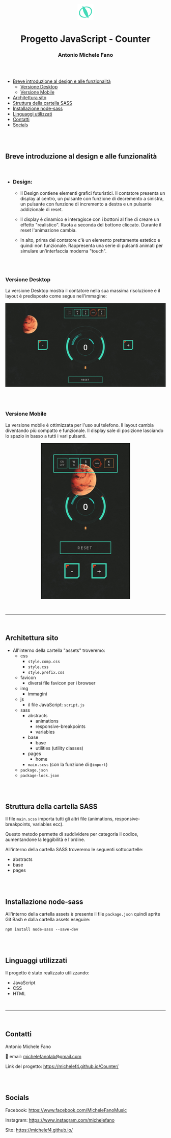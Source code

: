 <p align="center"><img src="README_images/logo.png" width="50"></p>
<h1 align="center">Progetto JavaScript - Counter</h1>

<h3 align="center">Antonio Michele Fano</h3>

<br>
<br>

- [Breve introduzione al design e alle funzionalità](#breve-introduzione-al-design-e-alle-funzionalità)
  - [Versione Desktop](#versione-desktop)
  - [Versione Mobile](#versione-mobile)
- [Architettura sito](#architettura-sito)
- [Struttura della cartella SASS](#struttura-della-cartella-sass)
- [Installazione node-sass](#installazione-node-sass)
- [Linguaggi utilizzati](#linguaggi-utilizzati)
- [Contatti](#contatti)
- [Socials](#socials)

<br>
<br>

## Breve introduzione al design e alle funzionalità

<br>

- ### Design:

  - Il Design contiene elementi grafici futuristici.
    Il contatore presenta un display al centro, un pulsante con funzione di decremento a sinistra, un pulsante con funzione di incremento a destra e un pulsante addizionale di reset.

  - Il display è dinamico e interagisce con i bottoni al fine di creare un effetto "realistico". Ruota a seconda del bottone cliccato. Durante il reset l'animazione cambia.

  - In alto, prima del contatore c'è un elemento prettamente estetico e quindi non funzionale. Rappresenta una serie di pulsanti animati per simulare un'interfaccia moderna "touch".

<br>
<br>

### Versione Desktop

La versione Desktop mostra il contatore nella sua massima risoluzione e il layout è predisposto come segue nell'immagine:

![alt text](/README_images/wide_screenshot.png)

<br>
<br>

### Versione Mobile

La versione mobile è ottimizzata per l'uso sul telefono. Il layout cambia diventando più compatto e funzionale. Il display sale di posizione lasciando lo spazio in basso a tutti i vari pulsanti.

<p align="center">
<img src="README_images/mobile_screenshot.png" width="280">
</p>

<br>

---

<br>

## Architettura sito

- All'interno della cartella "assets" troveremo:
  - css
    - `style.comp.css`
    - `style.css`
    - `style.prefix.css`
  - favicon
    - diversi file favicon per i browser
  - img
    - immagini
  - js
    - il file JavaScript: `script.js`
  - sass
    - abstracts
      - animations
      - responsive-breakpoints
      - variables
    - base
      - base
      - utilities (utility classes)
    - pages
      - home
    - `main.scss` (con la funzione di `@import`)
  - `package.json`
  - `package-lock.json`

<br>
<br>

## Struttura della cartella SASS

Il file `main.scss` importa tutti gli altri file (animations, responsive-breakpoints, variables ecc).

Questo metodo permette di suddividere per categoria il codice, aumentandone la leggibilità e l'ordine.

All'interno della cartella SASS troveremo le seguenti sottocartelle:

- abstracts
- base
- pages

<br>
<br>

## Installazione node-sass

All'interno della cartella assets è presente il file `package.json` quindi aprite Git Bash e dalla cartella assets eseguire:

```console
npm install node-sass --save-dev
```

<br>
<br>

## Linguaggi utilizzati

Il progetto è stato realizzato utilizzando:

- JavaScript
- CSS
- HTML

<br>

---

<br>

## Contatti

Antonio Michele Fano

:email: email: michelefanolab@gmail.com

Link del progetto: https://michelef4.github.io/Counter/

<br>
<br>

## Socials

Facebook: https://www.facebook.com/MicheleFanoMusic

Instagram: https://www.instagram.com/michelefano

Sito: https://michelef4.github.io/
